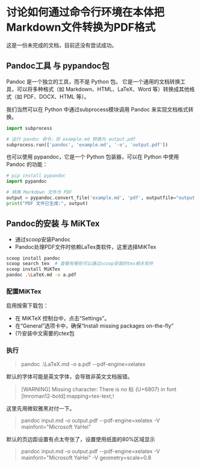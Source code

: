 # 讨论如何通过命令行环境在本体把Markdown文件转换为PDF格式

这是一份未完成的文档，目前还没有尝试成功。

## Pandoc工具 与 pypandoc包

Pandoc 是一个独立的工具，而不是 Python 包。
它是一个通用的文档转换工具，可以将多种格式（如 Markdown、HTML、LaTeX、Word 等）转换成其他格式（如 PDF、DOCX、HTML 等）。

我们当然可以在 Python 中通过subprocess模块调用 Pandoc 来实现文档格式转换。
```python
import subprocess

# 运行 pandoc 命令，将 example.md 转换为 output.pdf
subprocess.run(['pandoc', 'example.md', '-o', 'output.pdf'])
```

也可以使用 pypandoc，它是一个 Python 包装器，可以在 Python 中使用 Pandoc 的功能：

```python
# pip install pypandoc
import pypandoc

# 转换 Markdown 文件为 PDF
output = pypandoc.convert_file('example.md', 'pdf', outputfile="output.pdf")
print("PDF 文件已生成:", output)
```

## Pandoc的安装 与 MiKTex

- 通过scoop安装Pandoc
- Pandoc处理PDF文件时依赖LaTex类软件，这里选择MiKTex
```bash
scoop install pandoc
scoop search tex  # 查看有哪些可以通过scoop安装的tex相关软件
scoop install MiKTex
pandoc .\LaTeX.md -o a.pdf
```
### 配置MiKTex
启用按需下载包：
- 在 MiKTeX 控制台中，点击“Settings”。
- 在“General”选项卡中，确保“Install missing packages on-the-fly”
- (?)安装中文需要的ctex包

### 执行
> pandoc .\LaTeX.md -o a.pdf --pdf-engine=xelatex

默认的字体可能是英文字体，会导致非英文文档报错。
> [WARNING] Missing character: There is no 标 (U+6807) in font [lmroman12-bold]:mapping=tex-text;!

这里先用微软雅黑对付一下。
> pandoc input.md -o output.pdf --pdf-engine=xelatex -V mainfont="Microsoft YaHei"

默认的页边距设置有点太夸张了，设置使用纸面的80%区域显示
> pandoc input.md -o output.pdf --pdf-engine=xelatex -V mainfont="Microsoft YaHei"  -V geometry=scale=0.8
